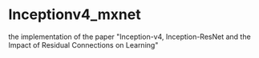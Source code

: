 # Inceptionv4_mxnet
the implementation of the paper "Inception-v4, Inception-ResNet and the Impact of Residual Connections on Learning"

